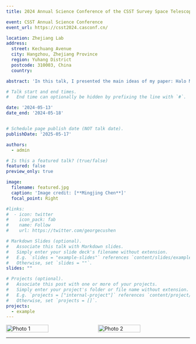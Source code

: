 ```yaml
---
title: 2024 Annual Science Conference of the CSST Survey Space Telescope

event: CSST Annual Science Conference
event_url: https://csst2024.casconf.cn/

location: Zhejiang Lab
address:
  street: Kechuang Avenue
  city: Hangzhou, Zhejiang Province
  region: Yuhang District
  postcode: 310003, China
  country: 

abstract: 'In this talk, I presented the main ideas of my paper: Halo Mass-Observable Proxy Scaling Relations and Their Dependencies on Galaxy and Group Properties.'

# Talk start and end times.
#   End time can optionally be hidden by prefixing the line with `#`.

date: '2024-05-13'
date_end: '2024-05-18'


# Schedule page publish date (NOT talk date).
publishDate: '2025-05-17'

authors:
  - admin

# Is this a featured talk? (true/false)
featured: false
preview_only: true

image:
  filename: featured.jpg
  caption: 'Image credit: [**Mingjing Chen**]'
  focal_point: Right

#links:
#  - icon: twitter
#    icon_pack: fab
#    name: Follow
#    url: https://twitter.com/georgecushen

# Markdown Slides (optional).
#   Associate this talk with Markdown slides.
#   Simply enter your slide deck's filename without extension.
#   E.g. `slides = "example-slides"` references `content/slides/example-slides.md`.
#   Otherwise, set `slides = ""`.
slides: ""

# Projects (optional).
#   Associate this post with one or more of your projects.
#   Simply enter your project's folder or file name without extension.
#   E.g. `projects = ["internal-project"]` references `content/project/deep-learning/index.md`.
#   Otherwise, set `projects = []`.
projects:
  - example
---
```


<div style="display: flex; gap: 10px;">
  <img src="./featured.jpg" alt="Photo 1" style="width: 48%;">
  <img src="./pic0.jpg" alt="Photo 2" style="width: 48%;">
</div>

---

